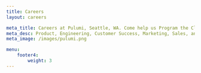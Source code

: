 ```yaml
---
title: Careers
layout: careers

meta_title: Careers at Pulumi, Seattle, WA. Come help us Program the Cloud.
meta_desc: Product, Engineering, Customer Success, Marketing, Sales, and Community jobs at Pulumi in Seattle, WA.
meta_image: /images/pulumi.png

menu:
    footer4:
        weight: 3
---
```

